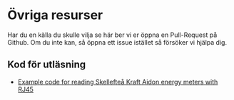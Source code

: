 # Övriga resurser

Har du en källa du skulle vilja se här ber vi er öppna en Pull-Request på Github. Om 
du inte kan, så öppna ett issue istället så försöker vi hjälpa dig.

## Kod för utläsning

* [Example code for reading Skellefteå Kraft Aidon energy meters with RJ45](https://github.com/OlleRatu/han-rj45)
